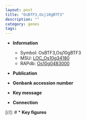 ```yaml
---
layout: post
title: "OsBTF3,Osj10gBTF3"
description: ""
category: genes
tags: 
---
```


* **Information**  
    + Symbol: OsBTF3,Osj10gBTF3  
    + MSU: [LOC_Os10g34180](http://rice.uga.edu/cgi-bin/ORF_infopage.cgi?orf=LOC_Os10g34180)  
    + RAPdb: [Os10g0483000](http://rapdb.dna.affrc.go.jp/viewer/gbrowse_details/irgsp1?name=Os10g0483000)  

* **Publication**  

* **Genbank accession number**  

* **Key message**  

* **Connection**  

[//]: # * **Key figures**  



